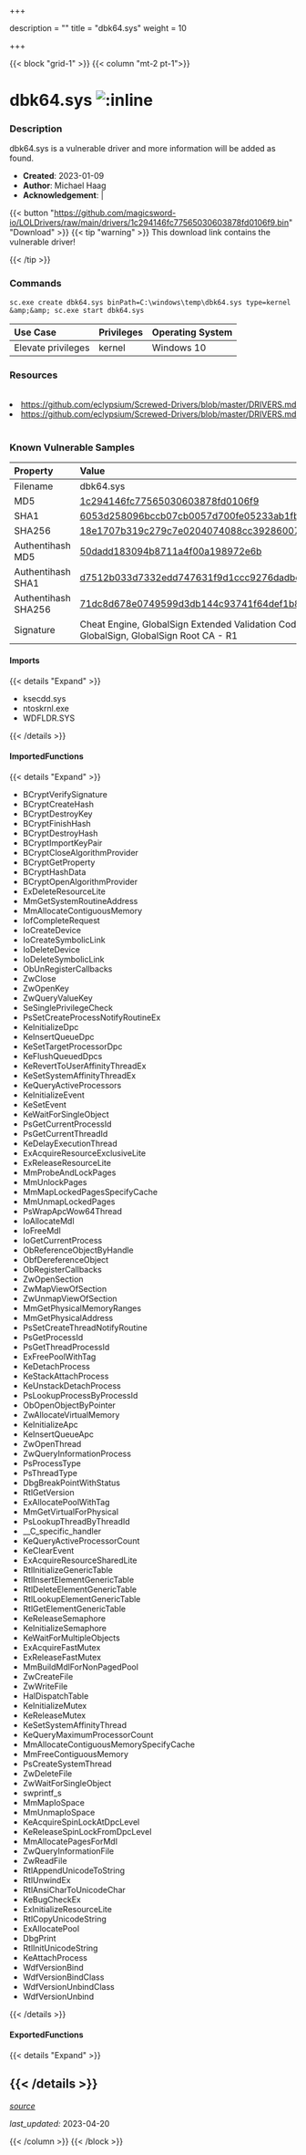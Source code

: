 +++

description = ""
title = "dbk64.sys"
weight = 10

+++


{{< block "grid-1" >}}
{{< column "mt-2 pt-1">}}


# dbk64.sys ![:inline](/images/twitter_verified.png) 


### Description

dbk64.sys is a vulnerable driver and more information will be added as found.

- **Created**: 2023-01-09
- **Author**: Michael Haag
- **Acknowledgement**:  | [](https://twitter.com/)

{{< button "https://github.com/magicsword-io/LOLDrivers/raw/main/drivers/1c294146fc77565030603878fd0106f9.bin" "Download" >}}
{{< tip "warning" >}}
This download link contains the vulnerable driver!

{{< /tip >}}

### Commands

```
sc.exe create dbk64.sys binPath=C:\windows\temp\dbk64.sys type=kernel &amp;&amp; sc.exe start dbk64.sys
```

| Use Case | Privileges | Operating System | 
|:---- | ---- | ---- |
| Elevate privileges | kernel | Windows 10 |

### Resources
<br>
<li><a href=" https://github.com/eclypsium/Screwed-Drivers/blob/master/DRIVERS.md"> https://github.com/eclypsium/Screwed-Drivers/blob/master/DRIVERS.md</a></li>
<li><a href="https://github.com/eclypsium/Screwed-Drivers/blob/master/DRIVERS.md">https://github.com/eclypsium/Screwed-Drivers/blob/master/DRIVERS.md</a></li>
<br>

### Known Vulnerable Samples

| Property           | Value |
|:-------------------|:------|
| Filename           | dbk64.sys |
| MD5                | [1c294146fc77565030603878fd0106f9](https://www.virustotal.com/gui/file/1c294146fc77565030603878fd0106f9) |
| SHA1               | [6053d258096bccb07cb0057d700fe05233ab1fbb](https://www.virustotal.com/gui/file/6053d258096bccb07cb0057d700fe05233ab1fbb) |
| SHA256             | [18e1707b319c279c7e0204074088cc39286007a1cf6cb6e269d5067d8d0628c6](https://www.virustotal.com/gui/file/18e1707b319c279c7e0204074088cc39286007a1cf6cb6e269d5067d8d0628c6) |
| Authentihash MD5   | [50dadd183094b8711a4f00a198972e6b](https://www.virustotal.com/gui/search/authentihash%253A50dadd183094b8711a4f00a198972e6b) |
| Authentihash SHA1  | [d7512b033d7332edd747631f9d1ccc9276dadbe4](https://www.virustotal.com/gui/search/authentihash%253Ad7512b033d7332edd747631f9d1ccc9276dadbe4) |
| Authentihash SHA256| [71dc8d678e0749599d3db144c93741f64def1b8b0efb98bef963d2215ebb4992](https://www.virustotal.com/gui/search/authentihash%253A71dc8d678e0749599d3db144c93741f64def1b8b0efb98bef963d2215ebb4992) |
| Signature         | Cheat Engine, GlobalSign Extended Validation CodeSigning CA - SHA256 - G3, GlobalSign, GlobalSign Root CA - R1   |


#### Imports
{{< details "Expand" >}}
* ksecdd.sys
* ntoskrnl.exe
* WDFLDR.SYS

{{< /details >}}
#### ImportedFunctions
{{< details "Expand" >}}
* BCryptVerifySignature
* BCryptCreateHash
* BCryptDestroyKey
* BCryptFinishHash
* BCryptDestroyHash
* BCryptImportKeyPair
* BCryptCloseAlgorithmProvider
* BCryptGetProperty
* BCryptHashData
* BCryptOpenAlgorithmProvider
* ExDeleteResourceLite
* MmGetSystemRoutineAddress
* MmAllocateContiguousMemory
* IofCompleteRequest
* IoCreateDevice
* IoCreateSymbolicLink
* IoDeleteDevice
* IoDeleteSymbolicLink
* ObUnRegisterCallbacks
* ZwClose
* ZwOpenKey
* ZwQueryValueKey
* SeSinglePrivilegeCheck
* PsSetCreateProcessNotifyRoutineEx
* KeInitializeDpc
* KeInsertQueueDpc
* KeSetTargetProcessorDpc
* KeFlushQueuedDpcs
* KeRevertToUserAffinityThreadEx
* KeSetSystemAffinityThreadEx
* KeQueryActiveProcessors
* KeInitializeEvent
* KeSetEvent
* KeWaitForSingleObject
* PsGetCurrentProcessId
* PsGetCurrentThreadId
* KeDelayExecutionThread
* ExAcquireResourceExclusiveLite
* ExReleaseResourceLite
* MmProbeAndLockPages
* MmUnlockPages
* MmMapLockedPagesSpecifyCache
* MmUnmapLockedPages
* PsWrapApcWow64Thread
* IoAllocateMdl
* IoFreeMdl
* IoGetCurrentProcess
* ObReferenceObjectByHandle
* ObfDereferenceObject
* ObRegisterCallbacks
* ZwOpenSection
* ZwMapViewOfSection
* ZwUnmapViewOfSection
* MmGetPhysicalMemoryRanges
* MmGetPhysicalAddress
* PsSetCreateThreadNotifyRoutine
* PsGetProcessId
* PsGetThreadProcessId
* ExFreePoolWithTag
* KeDetachProcess
* KeStackAttachProcess
* KeUnstackDetachProcess
* PsLookupProcessByProcessId
* ObOpenObjectByPointer
* ZwAllocateVirtualMemory
* KeInitializeApc
* KeInsertQueueApc
* ZwOpenThread
* ZwQueryInformationProcess
* PsProcessType
* PsThreadType
* DbgBreakPointWithStatus
* RtlGetVersion
* ExAllocatePoolWithTag
* MmGetVirtualForPhysical
* PsLookupThreadByThreadId
* __C_specific_handler
* KeQueryActiveProcessorCount
* KeClearEvent
* ExAcquireResourceSharedLite
* RtlInitializeGenericTable
* RtlInsertElementGenericTable
* RtlDeleteElementGenericTable
* RtlLookupElementGenericTable
* RtlGetElementGenericTable
* KeReleaseSemaphore
* KeInitializeSemaphore
* KeWaitForMultipleObjects
* ExAcquireFastMutex
* ExReleaseFastMutex
* MmBuildMdlForNonPagedPool
* ZwCreateFile
* ZwWriteFile
* HalDispatchTable
* KeInitializeMutex
* KeReleaseMutex
* KeSetSystemAffinityThread
* KeQueryMaximumProcessorCount
* MmAllocateContiguousMemorySpecifyCache
* MmFreeContiguousMemory
* PsCreateSystemThread
* ZwDeleteFile
* ZwWaitForSingleObject
* swprintf_s
* MmMapIoSpace
* MmUnmapIoSpace
* KeAcquireSpinLockAtDpcLevel
* KeReleaseSpinLockFromDpcLevel
* MmAllocatePagesForMdl
* ZwQueryInformationFile
* ZwReadFile
* RtlAppendUnicodeToString
* RtlUnwindEx
* RtlAnsiCharToUnicodeChar
* KeBugCheckEx
* ExInitializeResourceLite
* RtlCopyUnicodeString
* ExAllocatePool
* DbgPrint
* RtlInitUnicodeString
* KeAttachProcess
* WdfVersionBind
* WdfVersionBindClass
* WdfVersionUnbindClass
* WdfVersionUnbind

{{< /details >}}
#### ExportedFunctions
{{< details "Expand" >}}

{{< /details >}}
-----



[*source*](https://github.com/magicsword-io/LOLDrivers/tree/main/yaml/dbk64.yaml)

*last_updated:* 2023-04-20








{{< /column >}}
{{< /block >}}
